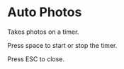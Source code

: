 # Auto Photos

Takes photos on a timer.

Press space to start or stop the timer.

Press ESC to close.


